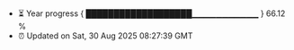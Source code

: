 - ⏳ Year progress { ███████████████████▁▁▁▁▁▁▁▁▁▁▁ } 66.12 %
- ⏰ Updated on Sat, 30 Aug 2025 08:27:39 GMT

